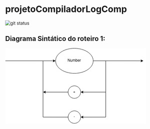 # projetoCompiladorLogComp

![git status](http://3.129.230.99/svg/Lihsayuri/projetoCompiladorLogComp/)

## Diagrama Sintático do roteiro 1:

![Alt text](diagramaSintatico1.drawio.png?raw=true "Title")